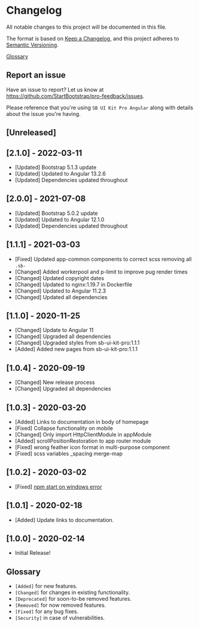# Changelog

All notable changes to this project will be documented in this file.

The format is based on [Keep a Changelog](https://keepachangelog.com/en/1.0.0/),
and this project adheres to [Semantic Versioning](https://semver.org/spec/v2.0.0.html).

[Glossary](#glossary)

## Report an issue

Have an issue to report? Let us know at <https://github.com/StartBootstrap/pro-feedback/issues>.

Please reference that you're using `SB UI Kit Pro Angular`
along with details about the issue you're having.

## [Unreleased]

## [2.1.0] - 2022-03-11

- [Updated] Bootstrap 5.1.3 update
- [Updated] Updated to Angular 13.2.6
- [Updated] Dependencies updated throughout

## [2.0.0] - 2021-07-08

- [Updated] Bootstrap 5.0.2 update
- [Updated] Updated to Angular 12.1.0
- [Updated] Dependencies updated throughout

## [1.1.1] - 2021-03-03

- [Fixed] Updated app-common components to correct scss removing all `.sb-`
- [Changed] Added workerpool and p-limit to improve pug render times
- [Changed] Updated copyright dates
- [Changed] Updated to nginx:1.19.7 in Dockerfile
- [Changed] Updated to Angular 11.2.3
- [Changed] Updated all dependencies

## [1.1.0] - 2020-11-25

- [Changed] Update to Angular 11
- [Changed] Upgraded all dependencies
- [Changed] Upgraded styles from sb-ui-kit-pro:1.1.1
- [Added] Added new pages from sb-ui-kit-pro:1.1.1

## [1.0.4] - 2020-09-19

- [Changed] New release process
- [Changed] Upgraded all dependencies

## [1.0.3] - 2020-03-20

- [Added] Links to documentation in body of homepage
- [Fixed] Collapse functionality on mobile
- [Changed] Only import HttpClientModule in appModule
- [Added] scrollPositionRestoration to app router module
- [Fixed] wrong feather icon format in multi-purpose component
- [Fixed] scss variables _spacing merge-map

## [1.0.2] - 2020-03-02

- [Fixed] [npm start on windows error](https://github.com/StartBootstrap/pro-feedback/issues/3)

## [1.0.1] - 2020-02-18

- [Added] Update links to documentation.

## [1.0.0] - 2020-02-14

- Initial Release!

## Glossary

- `[Added]` for new features.
- `[Changed]` for changes in existing functionality.
- `[Deprecated]` for soon-to-be removed features.
- `[Removed]` for now removed features.
- `[Fixed]` for any bug fixes.
- `[Security]` in case of vulnerabilities.
